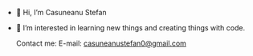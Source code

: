 - 👋 Hi, I’m Casuneanu Stefan
- 👀 I’m interested in learning new things and creating things with code.
  
  Contact me:
    E-mail: casuneanustefan0@gmail.com


